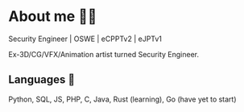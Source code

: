 # About me 🧙‍♂️

Security Engineer | OSWE | eCPPTv2 | eJPTv1 

Ex-3D/CG/VFX/Animation artist turned Security Engineer.

## Languages 🍄

Python, SQL, JS, PHP, C, Java, Rust (learning), Go (have yet to start)
